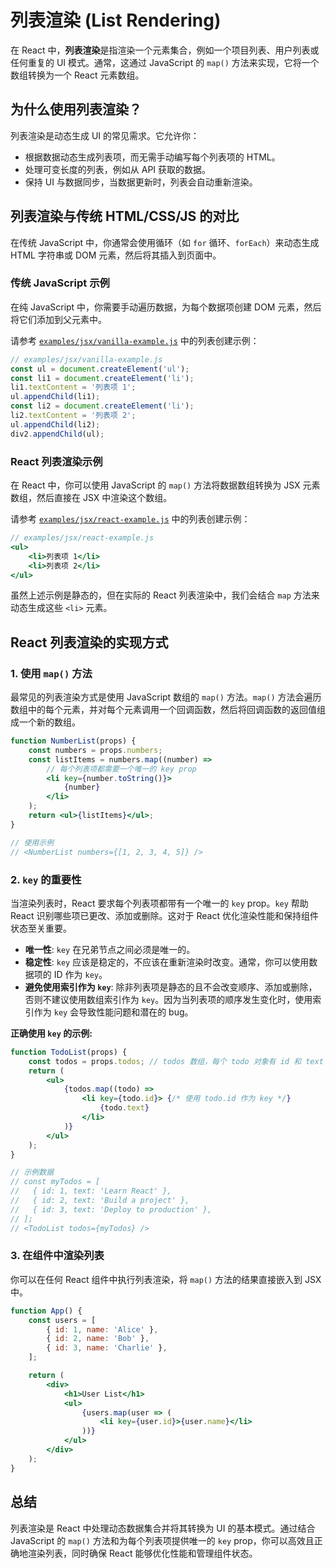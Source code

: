 # 列表渲染 (List Rendering)

在 React 中，**列表渲染**是指渲染一个元素集合，例如一个项目列表、用户列表或任何重复的 UI 模式。通常，这通过 JavaScript 的 `map()` 方法来实现，它将一个数组转换为一个 React 元素数组。

## 为什么使用列表渲染？

列表渲染是动态生成 UI 的常见需求。它允许你：

*   根据数据动态生成列表项，而无需手动编写每个列表项的 HTML。
*   处理可变长度的列表，例如从 API 获取的数据。
*   保持 UI 与数据同步，当数据更新时，列表会自动重新渲染。

## 列表渲染与传统 HTML/CSS/JS 的对比

在传统 JavaScript 中，你通常会使用循环（如 `for` 循环、`forEach`）来动态生成 HTML 字符串或 DOM 元素，然后将其插入到页面中。

### 传统 JavaScript 示例

在纯 JavaScript 中，你需要手动遍历数据，为每个数据项创建 DOM 元素，然后将它们添加到父元素中。

请参考 [`examples/jsx/vanilla-example.js`](examples/jsx/vanilla-example.js:35-43) 中的列表创建示例：

```javascript
// examples/jsx/vanilla-example.js
const ul = document.createElement('ul');
const li1 = document.createElement('li');
li1.textContent = '列表项 1';
ul.appendChild(li1);
const li2 = document.createElement('li');
li2.textContent = '列表项 2';
ul.appendChild(li2);
div2.appendChild(ul);
```

### React 列表渲染示例

在 React 中，你可以使用 JavaScript 的 `map()` 方法将数据数组转换为 JSX 元素数组，然后直接在 JSX 中渲染这个数组。

请参考 [`examples/jsx/react-example.js`](examples/jsx/react-example.js:23-26) 中的列表创建示例：

```jsx
// examples/jsx/react-example.js
<ul>
    <li>列表项 1</li>
    <li>列表项 2</li>
</ul>
```

虽然上述示例是静态的，但在实际的 React 列表渲染中，我们会结合 `map` 方法来动态生成这些 `<li>` 元素。

## React 列表渲染的实现方式

### 1. 使用 `map()` 方法

最常见的列表渲染方式是使用 JavaScript 数组的 `map()` 方法。`map()` 方法会遍历数组中的每个元素，并对每个元素调用一个回调函数，然后将回调函数的返回值组成一个新的数组。

```jsx
function NumberList(props) {
    const numbers = props.numbers;
    const listItems = numbers.map((number) =>
        // 每个列表项都需要一个唯一的 key prop
        <li key={number.toString()}>
            {number}
        </li>
    );
    return <ul>{listItems}</ul>;
}

// 使用示例
// <NumberList numbers={[1, 2, 3, 4, 5]} />
```

### 2. `key` 的重要性

当渲染列表时，React 要求每个列表项都带有一个唯一的 `key` prop。`key` 帮助 React 识别哪些项已更改、添加或删除。这对于 React 优化渲染性能和保持组件状态至关重要。

*   **唯一性**: `key` 在兄弟节点之间必须是唯一的。
*   **稳定性**: `key` 应该是稳定的，不应该在重新渲染时改变。通常，你可以使用数据项的 ID 作为 `key`。
*   **避免使用索引作为 `key`**: 除非列表项是静态的且不会改变顺序、添加或删除，否则不建议使用数组索引作为 `key`。因为当列表项的顺序发生变化时，使用索引作为 `key` 会导致性能问题和潜在的 bug。

**正确使用 `key` 的示例:**

```jsx
function TodoList(props) {
    const todos = props.todos; // todos 数组，每个 todo 对象有 id 和 text
    return (
        <ul>
            {todos.map((todo) =>
                <li key={todo.id}> {/* 使用 todo.id 作为 key */}
                    {todo.text}
                </li>
            )}
        </ul>
    );
}

// 示例数据
// const myTodos = [
//   { id: 1, text: 'Learn React' },
//   { id: 2, text: 'Build a project' },
//   { id: 3, text: 'Deploy to production' },
// ];
// <TodoList todos={myTodos} />
```

### 3. 在组件中渲染列表

你可以在任何 React 组件中执行列表渲染，将 `map()` 方法的结果直接嵌入到 JSX 中。

```jsx
function App() {
    const users = [
        { id: 1, name: 'Alice' },
        { id: 2, name: 'Bob' },
        { id: 3, name: 'Charlie' },
    ];

    return (
        <div>
            <h1>User List</h1>
            <ul>
                {users.map(user => (
                    <li key={user.id}>{user.name}</li>
                ))}
            </ul>
        </div>
    );
}
```

## 总结

列表渲染是 React 中处理动态数据集合并将其转换为 UI 的基本模式。通过结合 JavaScript 的 `map()` 方法和为每个列表项提供唯一的 `key` prop，你可以高效且正确地渲染列表，同时确保 React 能够优化性能和管理组件状态。